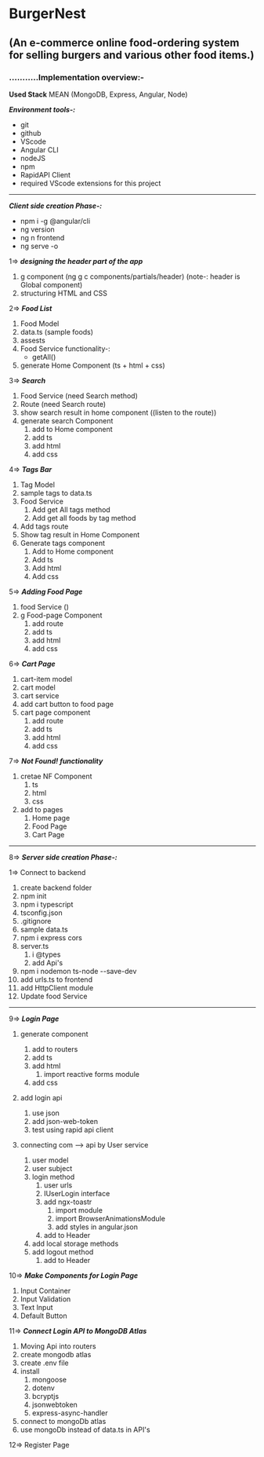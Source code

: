 # BurgerNest

## (An e-commerce online food-ordering system for selling burgers and various other food items.)

### ...........Implementation overview:-

**Used Stack**
MEAN (MongoDB, Express, Angular, Node)

**_Environment tools-:_**

- git
- github
- VScode
- Angular CLI
- nodeJS
- npm
- RapidAPI Client
- required VScode extensions for this project

---

**_Client side creation Phase-:_**

- npm i -g @angular/cli
- ng version
- ng n frontend
- ng serve -o

1=> **_designing the header part of the app_**

1. g component (ng g c components/partials/header) (note-: header is Global component)
2. structuring HTML and CSS

2=> **_Food List_**

1. Food Model
2. data.ts (sample foods)
3. assests
4. Food Service
   functionality-:
   - getAll()
5. generate Home Component (ts + html + css)

3=> **_Search_**

1. Food Service (need Search method)
2. Route (need Search route)
3. show search result in home component ((listen to the route))
4. generate search Component
   1. add to Home component
   2. add ts
   3. add html
   4. add css

4=> **_Tags Bar_**

1. Tag Model
2. sample tags to data.ts
3. Food Service
   1. Add get All tags method
   2. Add get all foods by tag method
4. Add tags route
5. Show tag result in Home Component
6. Generate tags component
   1. Add to Home component
   2. Add ts
   3. Add html
   4. Add css

5=> **_Adding Food Page_**

1. food Service ()
2. g Food-page Component
   1. add route
   2. add ts
   3. add html
   4. add css

6=> **_Cart Page_**

1. cart-item model
2. cart model
3. cart service
4. add cart button to food page
5. cart page component
   1. add route
   2. add ts
   3. add html
   4. add css

7=> **_Not Found! functionality_**

1. cretae NF Component
   1. ts
   2. html
   3. css
2. add to pages
   1. Home page
   2. Food Page
   3. Cart Page

---

8=> **_Server side creation Phase-:_**

1=> Connect to backend

1. create backend folder
2. npm init
3. npm i typescript
4. tsconfig.json
5. .gitignore
6. sample data.ts
7. npm i express cors
8. server.ts
   1. i @types
   2. add Api's
9. npm i nodemon ts-node --save-dev
10. add urls.ts to frontend
11. add HttpClient module
12. Update food Service

---

9=> **_Login Page_**

1. generate component
   1. add to routers
   2. add ts
   3. add html
      1. import reactive forms module
   4. add css
2. add login api

   1. use json
   2. add json-web-token
   3. test using rapid api client

3. connecting com --> api by User service
   1. user model
   2. user subject
   3. login method
      1. user urls
      2. IUserLogin interface
      3. add ngx-toastr
         1. import module
         2. import BrowserAnimationsModule
         3. add styles in angular.json
      4. add to Header
   4. add local storage methods
   5. add logout method
      1. add to Header

10=> **_Make Components for Login Page_**

1. Input Container
2. Input Validation
3. Text Input
4. Default Button

11=> **_Connect Login API to MongoDB Atlas_**

1. Moving Api into routers
2. create mongodb atlas
3. create .env file
4. install
   1. mongoose
   2. dotenv
   3. bcryptjs
   4. jsonwebtoken
   5. express-async-handler
5. connect to mongoDb atlas
6. use mongoDb instead of data.ts in API's

12=> Register Page
